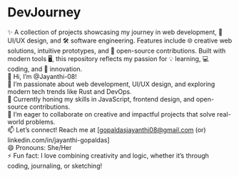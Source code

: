 # DevJourney
✨ A collection of projects showcasing my journey in web development, 🎨 UI/UX design, and 🛠️ software engineering. Features include 🌐 creative web solutions, intuitive prototypes, and 🚀 open-source contributions. Built with modern tools 🖥️, this repository reflects my passion for 💡 learning, 💻 coding, and 🌟 innovation.
<br>
👋 Hi, I’m @Jayanthi-08!
<br>
👀 I’m passionate about web development, UI/UX design, and exploring modern tech trends like Rust and DevOps.
<br>
🌱 Currently honing my skills in JavaScript, frontend design, and open-source contributions.
<br>
💞️ I’m eager to collaborate on creative and impactful projects that solve real-world problems.
<br>
📫 Let’s connect! Reach me at [gopaldasjayanthi08@gmail.com (or) linkedin.com/in/jayanthi-gopaldas]
<br>
😄 Pronouns: She/Her
<br>
⚡ Fun fact: I love combining creativity and logic, whether it’s through coding, journaling, or sketching!
